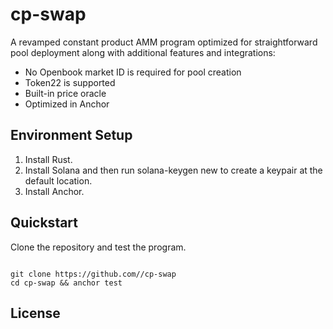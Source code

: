 # cp-swap

A revamped constant product AMM program optimized for straightforward pool deployment along with additional features and integrations:
- No Openbook market ID is required for pool creation
- Token22 is supported
- Built-in price oracle
- Optimized in Anchor

## Environment Setup

1. Install Rust.
2. Install Solana and then run solana-keygen new to create a keypair at the default location.
3. Install Anchor.

## Quickstart

Clone the repository and test the program.

```shell

git clone https://github.com//cp-swap
cd cp-swap && anchor test
```

## License
